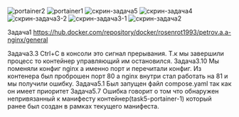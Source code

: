 ![portainer2](https://github.com/user-attachments/assets/bbd4e0b9-a07f-4d90-9928-6a4e646eb158)
![portainer1](https://github.com/user-attachments/assets/6298b258-5d31-4367-a208-4367be2e98b5)
![скрин-задача5](https://github.com/user-attachments/assets/a5f788d1-519d-4c20-b589-a0f885ba1eb7)
![скрин-задача4](https://github.com/user-attachments/assets/9eaf5e68-bd7d-4150-a748-ddf199358b42)
![скрин-задача3-2](https://github.com/user-attachments/assets/0623bc02-c0ac-46aa-9f97-2eadfe2270d4)
![скрин-задача3-1](https://github.com/user-attachments/assets/9f287cad-9135-4028-a6d6-63bb048d2795)
![скрин-задача2](https://github.com/user-attachments/assets/275adc37-8c09-47df-a028-cad73bbf2bb9)

Задача1 
https://hub.docker.com/repository/docker/rosenrot1993/petrov.a.a-nginx/general

Задача3.3
Ctrl+C в консоли это сигнал прерывания. Т.к мы завершили процесс то контейнер управляющий им остановился.
Задача3.10
Мы поменяли конфиг nginx а именно порт и перечитали конфиг. Из контенера был проброшен порт 80 а nginx внутри стал работать на 81 и мы получили ошибку.
Задача5.1
Был запущен файл compose.yaml так как он имеет приоритет
Задача5.7
Ошибка говорит о том что обнаружен непривязанный к манифесту контейнер(task5-portainer-1) который ранее был создан в рамках текущего манифеста.
